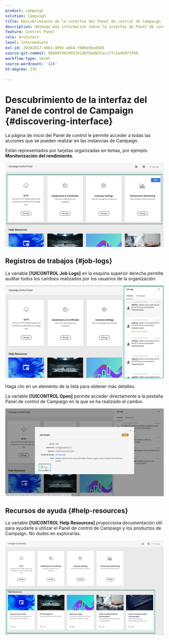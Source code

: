 ```yaml
---
product: campaign
solution: Campaign
title: Descubrimiento de la interfaz del Panel de control de Campaign
description: Obtenga más información sobre la interfaz de Panel de control de Campaign
feature: Control Panel
role: Architect
level: Intermediate
exl-id: 20302017-d4b1-489b-a6b4-f086e5bad4d5
source-git-commit: 99409f462993191d8fb4d6dfacc77c1e4b973f68
workflow-type: tm+mt
source-wordcount: '124'
ht-degree: 23%

---
```


# Descubrimiento de la interfaz del Panel de control de Campaign {#discovering-interface}

La página de inicio del Panel de control le permite acceder a todas las acciones que se pueden realizar en las instancias de Campaign.

Están representados por tarjetas organizadas en temas, por ejemplo **Monitorización del rendimiento**.

<!--With upcoming Campaign releases, more topics and cards will be made available.-->

![](assets/control_panel_interface.png)

## Registros de trabajos {#job-logs}

La variable **[!UICONTROL Job Logs]** en la esquina superior derecha permite auditar todos los cambios realizados por los usuarios de la organización.

![](assets/control_panel_interface2.png)

Haga clic en un elemento de la lista para obtener más detalles.

La variable **[!UICONTROL Open]** permite acceder directamente a la pestaña Panel de control de Campaign en la que se ha realizado el cambio.

![](assets/control_panel_logdetails.png)

## Recursos de ayuda {#help-resources}

La variable **[!UICONTROL Help Resources]** proporciona documentación útil para ayudarle a utilizar el Panel de control de Campaign y los productos de Campaign. No dudes en explorarlas.

![](assets/helpresources.png)

